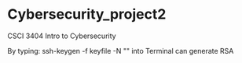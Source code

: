 # Cybersecurity_project2
CSCI 3404 Intro to Cybersecurity

By typing: ssh-keygen -f keyfile -N "" into Terminal can generate RSA
